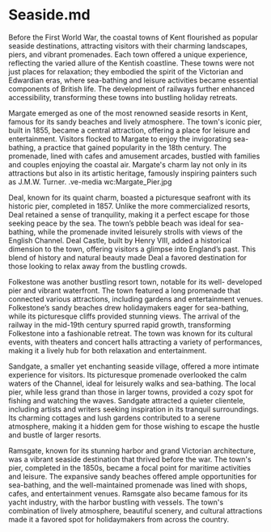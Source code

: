 # Seaside.md

Before the First World War, the coastal towns of Kent flourished as popular
seaside destinations, attracting visitors with their charming landscapes,
piers, and vibrant promenades. Each town offered a unique experience,
reflecting the varied allure of the Kentish coastline. These towns were not
just places for relaxation; they embodied the spirit of the Victorian and
Edwardian eras, where sea-bathing and leisure activities became essential
components of British life. The development of railways further enhanced
accessibility, transforming these towns into bustling holiday retreats.

Margate emerged as one of the most renowned seaside resorts in Kent,
famous for its sandy beaches and lively atmosphere. The town's iconic
pier, built in 1855, became a central attraction, offering a place for leisure
and entertainment. Visitors flocked to Margate to enjoy the invigorating
sea-bathing, a practice that gained popularity in the 18th century. The
promenade, lined with cafes and amusement arcades, bustled with
families and couples enjoying the coastal air. Margate's charm lay not only
in its attractions but also in its artistic heritage, famously inspiring
painters such as J.M.W. Turner.
.ve-media wc:Margate_Pier.jpg

Deal, known for its quaint charm, boasted a picturesque seafront with its
historic pier, completed in 1857. Unlike the more commercialized resorts,
Deal retained a sense of tranquility, making it a perfect escape for those
seeking peace by the sea. The town’s pebble beach was ideal for sea-
bathing, while the promenade invited leisurely strolls with views of the
English Channel. Deal Castle, built by Henry VIII, added a historical
dimension to the town, offering visitors a glimpse into England’s past. This
blend of history and natural beauty made Deal a favored destination for
those looking to relax away from the bustling crowds.

Folkestone was another bustling resort town, notable for its well-
developed pier and vibrant waterfront. The town featured a long
promenade that connected various attractions, including gardens and
entertainment venues. Folkestone’s sandy beaches drew holidaymakers
eager for sea-bathing, while its picturesque cliffs provided stunning views.
The arrival of the railway in the mid-19th century spurred rapid growth,
transforming Folkestone into a fashionable retreat. The town was known
for its cultural events, with theaters and concert halls attracting a variety
of performances, making it a lively hub for both relaxation and
entertainment.

Sandgate, a smaller yet enchanting seaside village, offered a more
intimate experience for visitors. Its picturesque promenade overlooked the
calm waters of the Channel, ideal for leisurely walks and sea-bathing. The
local pier, while less grand than those in larger towns, provided a cozy
spot for fishing and watching the waves. Sandgate attracted a quieter
clientele, including artists and writers seeking inspiration in its tranquil
surroundings. Its charming cottages and lush gardens contributed to a
serene atmosphere, making it a hidden gem for those wishing to escape
the hustle and bustle of larger resorts.

Ramsgate, known for its stunning harbor and grand Victorian architecture,
was a vibrant seaside destination that thrived before the war. The town's
pier, completed in the 1850s, became a focal point for maritime activities
and leisure. The expansive sandy beaches offered ample opportunities for
sea-bathing, and the well-maintained promenade was lined with shops,
cafes, and entertainment venues. Ramsgate also became famous for its
yacht industry, with the harbor bustling with vessels. The town's
combination of lively atmosphere, beautiful scenery, and cultural
attractions made it a favored spot for holidaymakers from across the
country.

